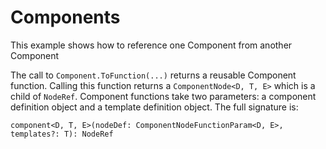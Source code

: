 # Components
This example shows how to reference one Component from another Component

<script type="text/javascript" src="../scripts/docHelpers.js"></script>
<div class="example" id="componentsEx">
</div>
<script type="text/javascript">
    CreateSample("componentsEx");
</script>

The call to `Component.ToFunction(...)` returns a reusable Component function. Calling this function returns a `ComponentNode<D, T, E>` which is a child of `NodeRef`. Component functions take two parameters: a component definition object and a template definition object. The full signature is:
```
component<D, T, E>(nodeDef: ComponentNodeFunctionParam<D, E>, templates?: T): NodeRef
```

<div class="example" id="componentsConfig">
</div>
<script type="text/javascript">
    CreateSample("componentsConfig");
</script>


